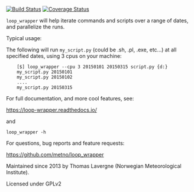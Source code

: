 
[![Build Status](https://travis-ci.org/metno/loop_wrapper.png?branch=master)](https://travis-ci.org/metno/loop_wrapper)
[![Coverage Status](https://coveralls.io/repos/github/metno/loop_wrapper/badge.svg?branch=master)](https://coveralls.io/github/metno/loop_wrapper?branch=master)

``loop_wrapper`` will help iterate commands and scripts over a range of dates, and parallelize the runs.

Typical usage:

The following will run ``my_script.py`` (could be .sh, .pl, .exe, etc...) at all specified dates, using 3 cpus on your machine:

        [$] loop_wrapper --cpu 3 20150101 20150315 script.py {d:}
        my_script.py 20150101
        my_script.py 20150102
        ....
        my_script.py 20150315

For full documentation, and more cool features, see:

   https://loop-wrapper.readthedocs.io/

and

   ``loop_wrapper -h``

For questions, bug reports and feature requests:

   https://github.com/metno/loop_wrapper

Maintained since 2013 by Thomas Lavergne (Norwegian Meteorological Institute).

Licensed under GPLv2


